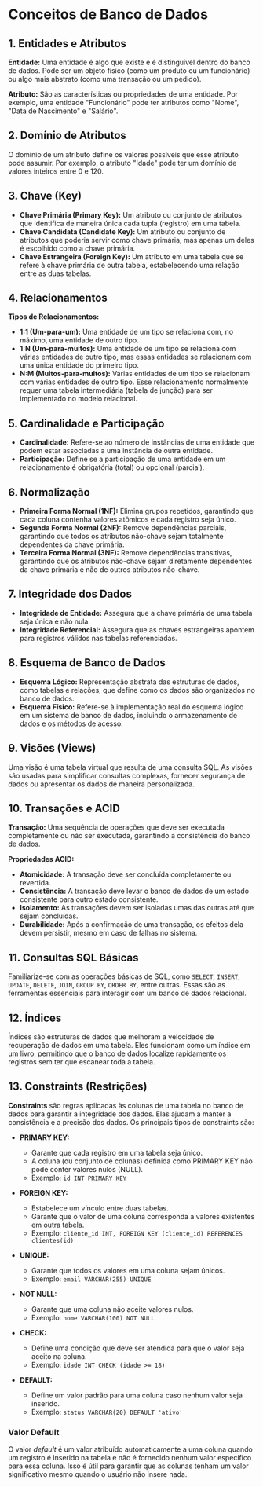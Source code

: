 # Conceitos de Banco de Dados

## 1. Entidades e Atributos
**Entidade:** Uma entidade é algo que existe e é distinguível dentro do banco de dados. Pode ser um objeto físico (como um produto ou um funcionário) ou algo mais abstrato (como uma transação ou um pedido).

**Atributo:** São as características ou propriedades de uma entidade. Por exemplo, uma entidade "Funcionário" pode ter atributos como "Nome", "Data de Nascimento" e "Salário".

## 2. Domínio de Atributos
O domínio de um atributo define os valores possíveis que esse atributo pode assumir. Por exemplo, o atributo "Idade" pode ter um domínio de valores inteiros entre 0 e 120.

## 3. Chave (Key)
- **Chave Primária (Primary Key):** Um atributo ou conjunto de atributos que identifica de maneira única cada tupla (registro) em uma tabela.
- **Chave Candidata (Candidate Key):** Um atributo ou conjunto de atributos que poderia servir como chave primária, mas apenas um deles é escolhido como a chave primária.
- **Chave Estrangeira (Foreign Key):** Um atributo em uma tabela que se refere à chave primária de outra tabela, estabelecendo uma relação entre as duas tabelas.

## 4. Relacionamentos
**Tipos de Relacionamentos:**
- **1:1 (Um-para-um):** Uma entidade de um tipo se relaciona com, no máximo, uma entidade de outro tipo.
- **1:N (Um-para-muitos):** Uma entidade de um tipo se relaciona com várias entidades de outro tipo, mas essas entidades se relacionam com uma única entidade do primeiro tipo.
- **N:M (Muitos-para-muitos):** Várias entidades de um tipo se relacionam com várias entidades de outro tipo. Esse relacionamento normalmente requer uma tabela intermediária (tabela de junção) para ser implementado no modelo relacional.

## 5. Cardinalidade e Participação
- **Cardinalidade:** Refere-se ao número de instâncias de uma entidade que podem estar associadas a uma instância de outra entidade.
- **Participação:** Define se a participação de uma entidade em um relacionamento é obrigatória (total) ou opcional (parcial).

## 6. Normalização
- **Primeira Forma Normal (1NF):** Elimina grupos repetidos, garantindo que cada coluna contenha valores atômicos e cada registro seja único.
- **Segunda Forma Normal (2NF):** Remove dependências parciais, garantindo que todos os atributos não-chave sejam totalmente dependentes da chave primária.
- **Terceira Forma Normal (3NF):** Remove dependências transitivas, garantindo que os atributos não-chave sejam diretamente dependentes da chave primária e não de outros atributos não-chave.

## 7. Integridade dos Dados
- **Integridade de Entidade:** Assegura que a chave primária de uma tabela seja única e não nula.
- **Integridade Referencial:** Assegura que as chaves estrangeiras apontem para registros válidos nas tabelas referenciadas.

## 8. Esquema de Banco de Dados
- **Esquema Lógico:** Representação abstrata das estruturas de dados, como tabelas e relações, que define como os dados são organizados no banco de dados.
- **Esquema Físico:** Refere-se à implementação real do esquema lógico em um sistema de banco de dados, incluindo o armazenamento de dados e os métodos de acesso.

## 9. Visões (Views)
Uma visão é uma tabela virtual que resulta de uma consulta SQL. As visões são usadas para simplificar consultas complexas, fornecer segurança de dados ou apresentar os dados de maneira personalizada.

## 10. Transações e ACID
**Transação:** Uma sequência de operações que deve ser executada completamente ou não ser executada, garantindo a consistência do banco de dados.

**Propriedades ACID:**
- **Atomicidade:** A transação deve ser concluída completamente ou revertida.
- **Consistência:** A transação deve levar o banco de dados de um estado consistente para outro estado consistente.
- **Isolamento:** As transações devem ser isoladas umas das outras até que sejam concluídas.
- **Durabilidade:** Após a confirmação de uma transação, os efeitos dela devem persistir, mesmo em caso de falhas no sistema.

## 11. Consultas SQL Básicas
Familiarize-se com as operações básicas de SQL, como `SELECT`, `INSERT`, `UPDATE`, `DELETE`, `JOIN`, `GROUP BY`, `ORDER BY`, entre outras. Essas são as ferramentas essenciais para interagir com um banco de dados relacional.

## 12. Índices
Índices são estruturas de dados que melhoram a velocidade de recuperação de dados em uma tabela. Eles funcionam como um índice em um livro, permitindo que o banco de dados localize rapidamente os registros sem ter que escanear toda a tabela.

## 13. Constraints (Restrições)
**Constraints** são regras aplicadas às colunas de uma tabela no banco de dados para garantir a integridade dos dados. Elas ajudam a manter a consistência e a precisão dos dados. Os principais tipos de constraints são:

- **PRIMARY KEY:**
  - Garante que cada registro em uma tabela seja único.
  - A coluna (ou conjunto de colunas) definida como PRIMARY KEY não pode conter valores nulos (NULL).
  - Exemplo: `id INT PRIMARY KEY`

- **FOREIGN KEY:**
  - Estabelece um vínculo entre duas tabelas.
  - Garante que o valor de uma coluna corresponda a valores existentes em outra tabela.
  - Exemplo: `cliente_id INT, FOREIGN KEY (cliente_id) REFERENCES clientes(id)`

- **UNIQUE:**
  - Garante que todos os valores em uma coluna sejam únicos.
  - Exemplo: `email VARCHAR(255) UNIQUE`

- **NOT NULL:**
  - Garante que uma coluna não aceite valores nulos.
  - Exemplo: `nome VARCHAR(100) NOT NULL`

- **CHECK:**
  - Define uma condição que deve ser atendida para que o valor seja aceito na coluna.
  - Exemplo: `idade INT CHECK (idade >= 18)`

- **DEFAULT:**
  - Define um valor padrão para uma coluna caso nenhum valor seja inserido.
  - Exemplo: `status VARCHAR(20) DEFAULT 'ativo'`

### Valor Default
O valor *default* é um valor atribuído automaticamente a uma coluna quando um registro é inserido na tabela e não é fornecido nenhum valor específico para essa coluna. Isso é útil para garantir que as colunas tenham um valor significativo mesmo quando o usuário não insere nada.
